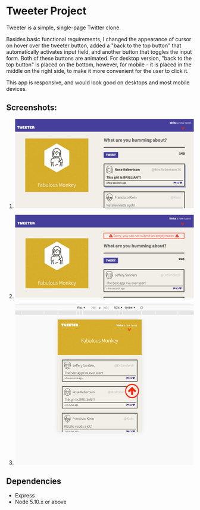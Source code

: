# Tweeter Project

Tweeter is a simple, single-page Twitter clone.

Basides basic functional requirements, I changed the appearance of cursor on hover over the tweeter button, added a "back to the top button" that automatically activates input field, and another button that toggles the input form. Both of these buttons are animated. For desktop version, "back to the top button" is placed on the bottom, however, for mobile - it is placed in the middle on the right side, to make it more convenient for the user to click it.

This app is responsive, and would look good on desktops and most mobile devices.

## Screenshots:

1. !["Desktop version, cursor hovers over the first tweet."](https://github.com/NatalieSokolova/tweeter/blob/83967e888f0cbf04462823a43f5da86273a48dc9/docs/tweets.png?)

2. !["Desktop version. User is trying to submit an empty tweet."](https://github.com/NatalieSokolova/tweeter/blob/83967e888f0cbf04462823a43f5da86273a48dc9/docs/Screen%20Shot%202020-07-16%20at%209.06.24%20PM%20(2).png?)

3. !["Mobile version. The page is scrolled up, nav bar is fixed, back to the top button is showing"](https://github.com/NatalieSokolova/tweeter/blob/83967e888f0cbf04462823a43f5da86273a48dc9/docs/tweets-mobile.png?)

## Dependencies

- Express
- Node 5.10.x or above
